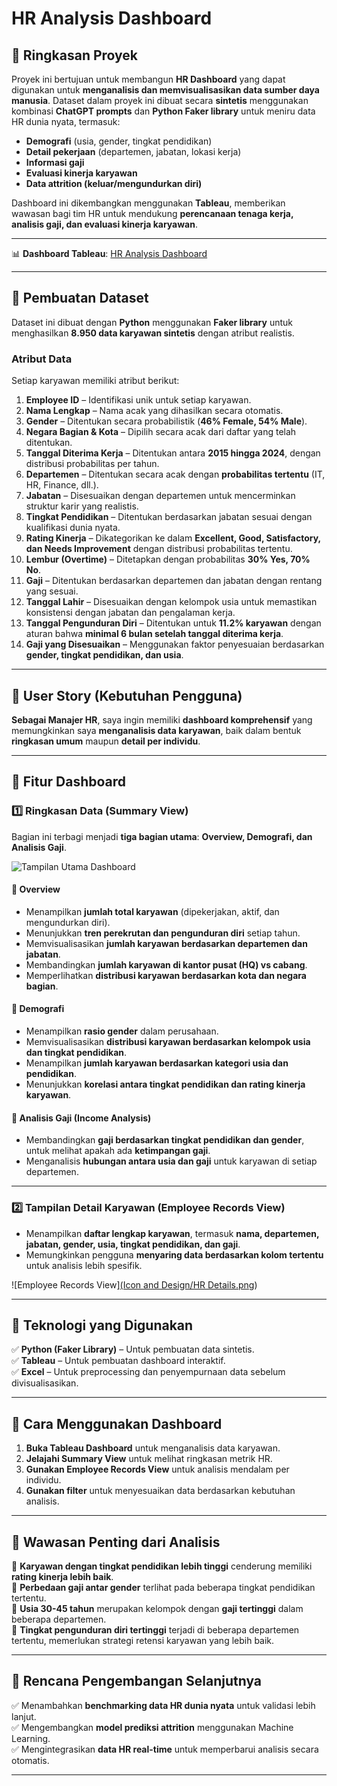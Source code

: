 # HR Analysis Dashboard  

## 📌 Ringkasan Proyek  
Proyek ini bertujuan untuk membangun **HR Dashboard** yang dapat digunakan untuk **menganalisis dan memvisualisasikan data sumber daya manusia**. Dataset dalam proyek ini dibuat secara **sintetis** menggunakan kombinasi **ChatGPT prompts** dan **Python Faker library** untuk meniru data HR dunia nyata, termasuk:  
- **Demografi** (usia, gender, tingkat pendidikan)  
- **Detail pekerjaan** (departemen, jabatan, lokasi kerja)  
- **Informasi gaji**  
- **Evaluasi kinerja karyawan**  
- **Data attrition (keluar/mengundurkan diri)**  

Dashboard ini dikembangkan menggunakan **Tableau**, memberikan wawasan bagi tim HR untuk mendukung **perencanaan tenaga kerja, analisis gaji, dan evaluasi kinerja karyawan**.  

---

📊 **Dashboard Tableau**: [HR Analysis Dashboard](https://public.tableau.com/views/HRAnalysisDashboard_17362125848100/HRSummary?:language=en-US&:sid=&:redirect=auth&:display_count=n&:origin=viz_share_link)

---

## 📌 Pembuatan Dataset  
Dataset ini dibuat dengan **Python** menggunakan **Faker library** untuk menghasilkan **8.950 data karyawan sintetis** dengan atribut realistis.  

### **Atribut Data**  
Setiap karyawan memiliki atribut berikut:  
1. **Employee ID** – Identifikasi unik untuk setiap karyawan.  
2. **Nama Lengkap** – Nama acak yang dihasilkan secara otomatis.  
3. **Gender** – Ditentukan secara probabilistik (**46% Female, 54% Male**).  
4. **Negara Bagian & Kota** – Dipilih secara acak dari daftar yang telah ditentukan.  
5. **Tanggal Diterima Kerja** – Ditentukan antara **2015 hingga 2024**, dengan distribusi probabilitas per tahun.  
6. **Departemen** – Ditentukan secara acak dengan **probabilitas tertentu** (IT, HR, Finance, dll.).  
7. **Jabatan** – Disesuaikan dengan departemen untuk mencerminkan struktur karir yang realistis.  
8. **Tingkat Pendidikan** – Ditentukan berdasarkan jabatan sesuai dengan kualifikasi dunia nyata.  
9. **Rating Kinerja** – Dikategorikan ke dalam **Excellent, Good, Satisfactory, dan Needs Improvement** dengan distribusi probabilitas tertentu.  
10. **Lembur (Overtime)** – Ditetapkan dengan probabilitas **30% Yes, 70% No**.  
11. **Gaji** – Ditentukan berdasarkan departemen dan jabatan dengan rentang yang sesuai.  
12. **Tanggal Lahir** – Disesuaikan dengan kelompok usia untuk memastikan konsistensi dengan jabatan dan pengalaman kerja.  
13. **Tanggal Pengunduran Diri** – Ditentukan untuk **11.2% karyawan** dengan aturan bahwa **minimal 6 bulan setelah tanggal diterima kerja**.  
14. **Gaji yang Disesuaikan** – Menggunakan faktor penyesuaian berdasarkan **gender, tingkat pendidikan, dan usia**.  


---

## 📌 User Story (Kebutuhan Pengguna)  
**Sebagai Manajer HR**, saya ingin memiliki **dashboard komprehensif** yang memungkinkan saya **menganalisis data karyawan**, baik dalam bentuk **ringkasan umum** maupun **detail per individu**.  

---

## 📌 Fitur Dashboard  

### 1️⃣ Ringkasan Data (Summary View)  
Bagian ini terbagi menjadi **tiga bagian utama**: **Overview, Demografi, dan Analisis Gaji**.  

![Tampilan Utama Dashboard]([path-to-image.png](https://github.com/LuffiIdrisSetiawan0/HR-Analysis-Dashboard/blob/main/Icon%20and%20Design/HR%20Summary.png))

#### 📍 Overview  
- Menampilkan **jumlah total karyawan** (dipekerjakan, aktif, dan mengundurkan diri).  
- Menunjukkan **tren perekrutan dan pengunduran diri** setiap tahun.  
- Memvisualisasikan **jumlah karyawan berdasarkan departemen dan jabatan**.  
- Membandingkan **jumlah karyawan di kantor pusat (HQ) vs cabang**.  
- Memperlihatkan **distribusi karyawan berdasarkan kota dan negara bagian**.  


#### 📍 Demografi  
- Menampilkan **rasio gender** dalam perusahaan.  
- Memvisualisasikan **distribusi karyawan berdasarkan kelompok usia dan tingkat pendidikan**.  
- Menampilkan **jumlah karyawan berdasarkan kategori usia dan pendidikan**.  
- Menunjukkan **korelasi antara tingkat pendidikan dan rating kinerja karyawan**.  


#### 📍 Analisis Gaji (Income Analysis)  
- Membandingkan **gaji berdasarkan tingkat pendidikan dan gender**, untuk melihat apakah ada **ketimpangan gaji**.  
- Menganalisis **hubungan antara usia dan gaji** untuk karyawan di setiap departemen.  


---

### 2️⃣ Tampilan Detail Karyawan (Employee Records View)  
- Menampilkan **daftar lengkap karyawan**, termasuk **nama, departemen, jabatan, gender, usia, tingkat pendidikan, dan gaji**.  
- Memungkinkan pengguna **menyaring data berdasarkan kolom tertentu** untuk analisis lebih spesifik.  

![Employee Records View][(Icon and Design/HR  Details.png](https://github.com/LuffiIdrisSetiawan0/HR-Analysis-Dashboard/blob/main/Icon%20and%20Design/HR%20%20Details.png))  

---

## 📌 Teknologi yang Digunakan  
✅ **Python (Faker Library)** – Untuk pembuatan data sintetis.  
✅ **Tableau** – Untuk pembuatan dashboard interaktif.  
✅ **Excel** – Untuk preprocessing dan penyempurnaan data sebelum divisualisasikan.  

---

## 📌 Cara Menggunakan Dashboard  
1. **Buka Tableau Dashboard** untuk menganalisis data karyawan.  
2. **Jelajahi Summary View** untuk melihat ringkasan metrik HR.  
3. **Gunakan Employee Records View** untuk analisis mendalam per individu.  
4. **Gunakan filter** untuk menyesuaikan data berdasarkan kebutuhan analisis.  

---

## 📌 Wawasan Penting dari Analisis  
🔹 **Karyawan dengan tingkat pendidikan lebih tinggi** cenderung memiliki **rating kinerja lebih baik**.  
🔹 **Perbedaan gaji antar gender** terlihat pada beberapa tingkat pendidikan tertentu.  
🔹 **Usia 30-45 tahun** merupakan kelompok dengan **gaji tertinggi** dalam beberapa departemen.  
🔹 **Tingkat pengunduran diri tertinggi** terjadi di beberapa departemen tertentu, memerlukan strategi retensi karyawan yang lebih baik.  

---

## 📌 Rencana Pengembangan Selanjutnya  
✅ Menambahkan **benchmarking data HR dunia nyata** untuk validasi lebih lanjut.  
✅ Mengembangkan **model prediksi attrition** menggunakan Machine Learning.  
✅ Mengintegrasikan **data HR real-time** untuk memperbarui analisis secara otomatis.  

---
